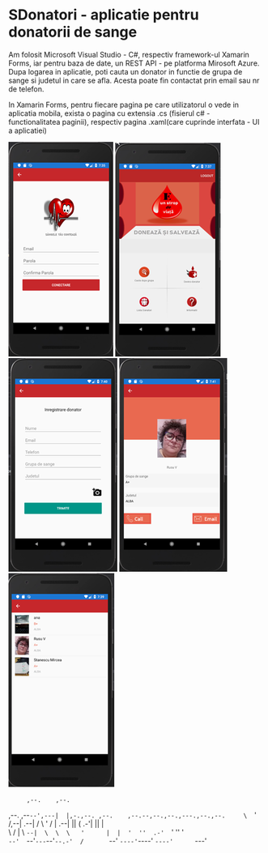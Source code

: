 # SDonatori - aplicatie pentru donatorii de sange



Am folosit Microsoft Visual Studio - C#, respectiv framework-ul Xamarin Forms, iar pentru baza de date, un REST API - pe platforma Mirosoft Azure.
Dupa logarea in aplicatie, poti cauta un donator in functie de grupa de sange si judetul in care se afla. Acesta poate fin contactat prin email sau nr de telefon.

In Xamarin Forms, pentru fiecare pagina pe care utilizatorul o vede in aplicatia mobila, exista o pagina cu extensia .cs (fisierul c# - functionalitatea paginii), respectiv pagina .xaml(care cuprinde interfata - UI a aplicatiei)

![imag1](https://github.com/vickyrusu/SDonatori/blob/master/screenshots/01_sign_up_page.png)
![imag2](https://github.com/vickyrusu/SDonatori/blob/master/screenshots/02_main_page.png)
![imag3](https://github.com/vickyrusu/SDonatori/blob/master/screenshots/03_donator_sign_up.png)
![imag4](https://github.com/vickyrusu/SDonatori/blob/master/screenshots/04_donator_detalii.png)
![imag5](https://github.com/vickyrusu/SDonatori/blob/master/screenshots/05_lista_donatori.png)

         ,--.    ,--.                                               
,--.  ,--`--',---|  |,-.,--. ,--.    ,--.--,--.,--.,---.,--.,--.    
 \  `'  /,--| .--|     / \  '  /     |  .--|  ||  (  .-'|  ||  |    
  \    / |  \ `--|  \  \  \   '      |  |  '  ''  .-'  `'  ''  '    
   `--'  `--'`---`--'`--.-'  /       `--'   `----'`----' `----'     
                        `---'                                      